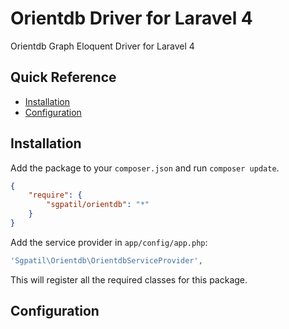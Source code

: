 
# Orientdb Driver for Laravel 4


Orientdb Graph Eloquent Driver for Laravel 4

## Quick Reference

 - [Installation](#installation)
 - [Configuration](#configuration)

## Installation

Add the package to your `composer.json` and run `composer update`.

```json
{
    "require": {
        "sgpatil/orientdb": "*"
    }
}
```

Add the service provider in `app/config/app.php`:

```php
'Sgpatil\Orientdb\OrientdbServiceProvider',
```

This will register all the required classes for this package.

## Configuration
